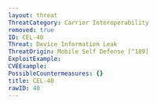 ```yaml
---
layout: threat
ThreatCategory: Carrier Interoperability
removed: true
ID: CEL-40
Threat: Device Information Leak
ThreatOrigin: Mobile Self Defense [^189]
ExploitExample:
CVEExample:
PossibleCountermeasures: {}
title: CEL-40
rawID: 40
---
```

